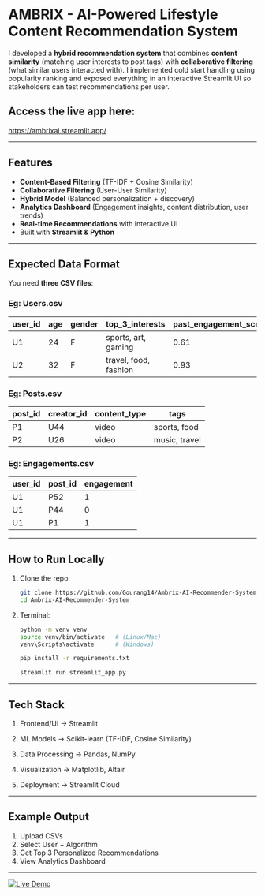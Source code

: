 # AMBRIX - AI-Powered Lifestyle Content Recommendation System

I developed a **hybrid recommendation system** that combines **content similarity** (matching user interests to post tags) with **collaborative filtering** (what similar users interacted with). I implemented cold start handling using popularity ranking and exposed everything in an interactive Streamlit UI so stakeholders can test recommendations per user.

## Access the live app here:  
https://ambrixai.streamlit.app/

---

## Features
- **Content-Based Filtering** (TF-IDF + Cosine Similarity)
- **Collaborative Filtering** (User-User Similarity)
- **Hybrid Model** (Balanced personalization + discovery)
- **Analytics Dashboard** (Engagement insights, content distribution, user trends)
- **Real-time Recommendations** with interactive UI
- Built with **Streamlit & Python**

---

## Expected Data Format

You need **three CSV files**:

### Eg: Users.csv
| user_id | age | gender | top_3_interests       | past_engagement_score |
|---------|-----|--------|-----------------------|-----------------------|
| U1      | 24  | F      | sports, art, gaming  | 0.61                  |
| U2      | 32  | F      | travel, food, fashion | 0.93                  |

### Eg: Posts.csv
| post_id | creator_id | content_type | tags              |
|---------|------------|--------------|------------------|
| P1      | U44        | video        | sports, food     |
| P2      | U26        | video        | music, travel    |

### Eg: Engagements.csv
| user_id | post_id | engagement |
|---------|---------|------------|
| U1      | P52     | 1          |
| U1      | P44     | 0          |
| U1      | P1      | 1          |

---

## How to Run Locally

1. Clone the repo:
   ```bash
   git clone https://github.com/Gourang14/Ambrix-AI-Recommender-System.git
   cd Ambrix-AI-Recommender-System
2. Terminal:
   ```bash
   python -m venv venv
   source venv/bin/activate   # (Linux/Mac)
   venv\Scripts\activate      # (Windows)

   pip install -r requirements.txt

   streamlit run streamlit_app.py

---

## Tech Stack

1. Frontend/UI → Streamlit

2. ML Models → Scikit-learn (TF-IDF, Cosine Similarity)

3. Data Processing → Pandas, NumPy

4. Visualization → Matplotlib, Altair

5. Deployment → Streamlit Cloud

---

## Example Output

1. Upload CSVs
2. Select User + Algorithm
3. Get Top 3 Personalized Recommendations
4. View Analytics Dashboard

---
[![Live Demo](https://img.shields.io/badge/Streamlit-View%20Live-blue)](https://ambrixai.streamlit.app/)
